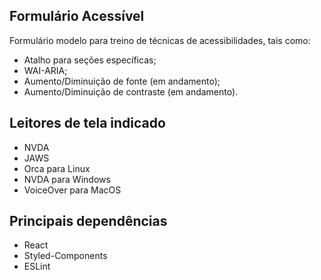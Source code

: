 ## Formulário Acessível
Formulário modelo para treino de técnicas de acessibilidades, tais como:

- Atalho para seções específicas;
- WAI-ARIA;
- Aumento/Diminuição de fonte (em andamento);
- Aumento/Diminuição de contraste (em andamento).
<!-- ## Atalhos para seções do formulário de acordo com o browser.
Chrome
Firefox
Safari -->

## Leitores de tela indicado
- NVDA
- JAWS
- Orca para Linux
- NVDA para Windows
- VoiceOver para MacOS

## Principais dependências
- React
- Styled-Components
- ESLint

<!-- 
Próximos passos
- Ajustar CSS
- Adicionar WAI-ARIA
- Ajustar formulário para controlados
- Ajustar nomes para português
- Implementar aumento/diminuição do Zoom
- Implementar aumento/diminuição da Fonte
- Implementar contraste preto/branco
- Implementar Rodapé
- Adicionar no rodapé uma tag address com um endereço fictício
- Adicionar no rodapé um trecho de mídia social
- Aviso de envio do formulário 
- Mapa de atalhos
- Implementar busca por áudio (vide API do Google)
-->